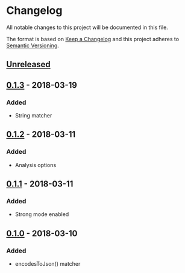 # Changelog
All notable changes to this project will be documented in this file.

The format is based on [Keep a Changelog](http://keepachangelog.com/en/1.0.0/)
and this project adheres to [Semantic Versioning](http://semver.org/spec/v2.0.0.html).

## [Unreleased]

## [0.1.3] - 2018-03-19
### Added
- String matcher

## [0.1.2] - 2018-03-11
### Added
- Analysis options

## [0.1.1] - 2018-03-11
### Added
- Strong mode enabled

## [0.1.0] - 2018-03-10
### Added
- encodesToJson() matcher

[Unreleased]: https://github.com/f3ath/json-matcher/compare/0.1.3...HEAD
[0.1.3]: https://github.com/f3ath/json-matcher/compare/0.1.2...0.1.3
[0.1.2]: https://github.com/f3ath/json-matcher/compare/0.1.1...0.1.2
[0.1.1]: https://github.com/f3ath/json-matcher/compare/0.1.0...0.1.1
[0.1.0]: https://github.com/f3ath/json-matcher/releases/tag/0.1.0
